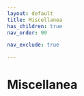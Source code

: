 ```yaml
---
layout: default
title: Miscellanea 
has_children: true
nav_order: 90

nav_exclude: true

---
```


# Miscellanea